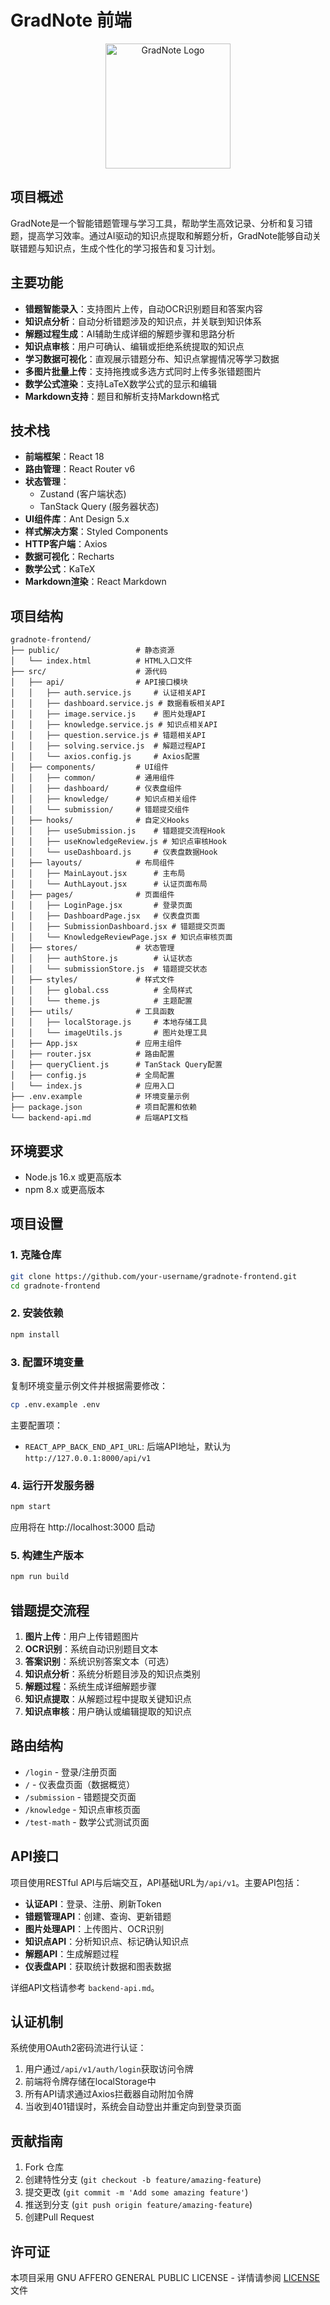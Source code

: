 # GradNote 前端

<p align="center">
  <img src="https://s2.loli.net/2025/04/09/B87fAZSpOULqcDo.webp" alt="GradNote Logo" width="200">
</p>

## 项目概述

GradNote是一个智能错题管理与学习工具，帮助学生高效记录、分析和复习错题，提高学习效率。通过AI驱动的知识点提取和解题分析，GradNote能够自动关联错题与知识点，生成个性化的学习报告和复习计划。

## 主要功能

- **错题智能录入**：支持图片上传，自动OCR识别题目和答案内容
- **知识点分析**：自动分析错题涉及的知识点，并关联到知识体系
- **解题过程生成**：AI辅助生成详细的解题步骤和思路分析
- **知识点审核**：用户可确认、编辑或拒绝系统提取的知识点
- **学习数据可视化**：直观展示错题分布、知识点掌握情况等学习数据
- **多图片批量上传**：支持拖拽或多选方式同时上传多张错题图片
- **数学公式渲染**：支持LaTeX数学公式的显示和编辑
- **Markdown支持**：题目和解析支持Markdown格式

## 技术栈

- **前端框架**：React 18
- **路由管理**：React Router v6
- **状态管理**：
  - Zustand (客户端状态)
  - TanStack Query (服务器状态)
- **UI组件库**：Ant Design 5.x
- **样式解决方案**：Styled Components
- **HTTP客户端**：Axios
- **数据可视化**：Recharts
- **数学公式**：KaTeX
- **Markdown渲染**：React Markdown

## 项目结构

```
gradnote-frontend/
├── public/                 # 静态资源
│   └── index.html          # HTML入口文件
├── src/                    # 源代码
│   ├── api/                # API接口模块
│   │   ├── auth.service.js     # 认证相关API
│   │   ├── dashboard.service.js # 数据看板相关API
│   │   ├── image.service.js    # 图片处理API
│   │   ├── knowledge.service.js # 知识点相关API
│   │   ├── question.service.js # 错题相关API
│   │   ├── solving.service.js  # 解题过程API
│   │   └── axios.config.js     # Axios配置
│   ├── components/         # UI组件
│   │   ├── common/         # 通用组件
│   │   ├── dashboard/      # 仪表盘组件
│   │   ├── knowledge/      # 知识点相关组件
│   │   └── submission/     # 错题提交组件
│   ├── hooks/              # 自定义Hooks
│   │   ├── useSubmission.js    # 错题提交流程Hook
│   │   ├── useKnowledgeReview.js # 知识点审核Hook
│   │   └── useDashboard.js     # 仪表盘数据Hook
│   ├── layouts/            # 布局组件
│   │   ├── MainLayout.jsx      # 主布局
│   │   └── AuthLayout.jsx      # 认证页面布局
│   ├── pages/              # 页面组件
│   │   ├── LoginPage.jsx       # 登录页面
│   │   ├── DashboardPage.jsx   # 仪表盘页面
│   │   ├── SubmissionDashboard.jsx # 错题提交页面
│   │   └── KnowledgeReviewPage.jsx # 知识点审核页面
│   ├── stores/             # 状态管理
│   │   ├── authStore.js        # 认证状态
│   │   └── submissionStore.js  # 错题提交状态
│   ├── styles/             # 样式文件
│   │   ├── global.css          # 全局样式
│   │   └── theme.js            # 主题配置
│   ├── utils/              # 工具函数
│   │   ├── localStorage.js     # 本地存储工具
│   │   └── imageUtils.js       # 图片处理工具
│   ├── App.jsx             # 应用主组件
│   ├── router.jsx          # 路由配置
│   ├── queryClient.js      # TanStack Query配置
│   ├── config.js           # 全局配置
│   └── index.js            # 应用入口
├── .env.example            # 环境变量示例
├── package.json            # 项目配置和依赖
└── backend-api.md          # 后端API文档
```

## 环境要求

- Node.js 16.x 或更高版本
- npm 8.x 或更高版本

## 项目设置

### 1. 克隆仓库

```bash
git clone https://github.com/your-username/gradnote-frontend.git
cd gradnote-frontend
```

### 2. 安装依赖

```bash
npm install
```

### 3. 配置环境变量

复制环境变量示例文件并根据需要修改：

```bash
cp .env.example .env
```

主要配置项：
- `REACT_APP_BACK_END_API_URL`: 后端API地址，默认为 `http://127.0.0.1:8000/api/v1`

### 4. 运行开发服务器

```bash
npm start
```

应用将在 http://localhost:3000 启动

### 5. 构建生产版本

```bash
npm run build
```

## 错题提交流程

1. **图片上传**：用户上传错题图片
2. **OCR识别**：系统自动识别题目文本
3. **答案识别**：系统识别答案文本（可选）
4. **知识点分析**：系统分析题目涉及的知识点类别
5. **解题过程**：系统生成详细解题步骤
6. **知识点提取**：从解题过程中提取关键知识点
7. **知识点审核**：用户确认或编辑提取的知识点

## 路由结构

- `/login` - 登录/注册页面
- `/` - 仪表盘页面（数据概览）
- `/submission` - 错题提交页面
- `/knowledge` - 知识点审核页面
- `/test-math` - 数学公式测试页面

## API接口

项目使用RESTful API与后端交互，API基础URL为`/api/v1`。主要API包括：

- **认证API**：登录、注册、刷新Token
- **错题管理API**：创建、查询、更新错题
- **图片处理API**：上传图片、OCR识别
- **知识点API**：分析知识点、标记确认知识点
- **解题API**：生成解题过程
- **仪表盘API**：获取统计数据和图表数据

详细API文档请参考 `backend-api.md`。

## 认证机制

系统使用OAuth2密码流进行认证：

1. 用户通过`/api/v1/auth/login`获取访问令牌
2. 前端将令牌存储在localStorage中
3. 所有API请求通过Axios拦截器自动附加令牌
4. 当收到401错误时，系统会自动登出并重定向到登录页面

## 贡献指南

1. Fork 仓库
2. 创建特性分支 (`git checkout -b feature/amazing-feature`)
3. 提交更改 (`git commit -m 'Add some amazing feature'`)
4. 推送到分支 (`git push origin feature/amazing-feature`)
5. 创建Pull Request

## 许可证

本项目采用 GNU AFFERO GENERAL PUBLIC LICENSE - 详情请参阅 [LICENSE](LICENSE) 文件
